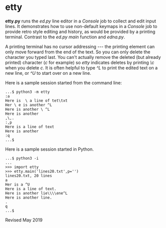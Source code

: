 
etty
====

**etty.py** runs the *ed.py* line editor in a *Console* job to collect
  and edit input lines.  It demonstrates how to use non-default
  keymaps in a *Console* job to provide retro style editing and
  history, as would be provided by a printing terminal.  Contrast to
  the *ed.py* *main* function and *edna.py*.

A printing terminal has no cursor addressing --- the printing element
can only move forward from the end of the text.  So you can only
delete the character you typed last.  You can't actually remove the
deleted (but already printed) character (*c* for example) so *etty*
indicates deletes by printing *\c* when you delete *c*.  It is often
helpful to type *^L* to print the edited text on a new line, or *^U*
to start over on a new line.

Here is a sample session started from the command line:

    ...$ python3 -m etty
    :a
    Here is  \ a line of tet\txt
    Her \ e is another ^L
    Here is another \ ^L
    Here is another
    ,\,.
    :,p
    Here is a line of text
    Here is another
    :q
    ...$

Here is a sample session started in Python.

    ...$ python3 -i
    ...
    >>> import etty
    >>> etty.main('lines20.txt',p='')
    lines20.txt, 20 lines
    a
    Her is a ^U
    Here is a line of text.
    Here is another lie\\\\ene^L
    Here is another line.
    .
    q
    ...$

Revised May 2019
